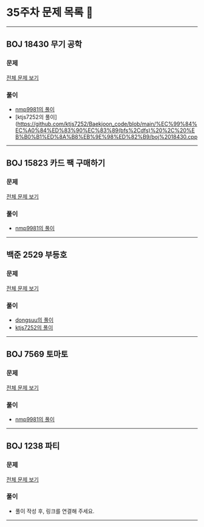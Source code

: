 # 35주차 문제 목록 📝
___
## BOJ 18430 무기 공학
### 문제
[전체 문제 보기](https://www.acmicpc.net/problem/18430)

### 풀이
- [nmp9981의 풀이](https://blog.naver.com/tybnasgo/222798554870)
- [ktjs7252의 풀이](https://github.com/ktjs7252/Baekjoon_code/blob/main/%EC%99%84%EC%A0%84%ED%83%90%EC%83%89(bfs%2Cdfs)%20%2C%20%EB%B0%B1%ED%8A%B8%EB%9E%98%ED%82%B9/boj%2018430.cpp

___
## BOJ 15823 카드 팩 구매하기
### 문제
[전체 문제 보기](https://www.acmicpc.net/problem/15823)

### 풀이
- [nmp9981의 풀이](https://blog.naver.com/tybnasgo/222803753547)
___
## 백준 2529 부등호
### 문제
[전체 문제 보기](https://www.acmicpc.net/problem/2529)

### 풀이
- [dongsuu의 풀이](https://hyunn99.tistory.com/97)
- [ktjs7252의 풀이](https://hyunn99.tistory.com/97)
___

## BOJ 7569 토마토
### 문제
[전체 문제 보기](https://www.acmicpc.net/problem/7569)

### 풀이
- [nmp9981의 풀이](https://blog.naver.com/tybnasgo/222800211112)
___
## BOJ 1238 파티
### 문제
[전체 문제 보기](https://www.acmicpc.net/problem/1238)

### 풀이
- 풀이 작성 후, 링크를 연결해 주세요.
___

